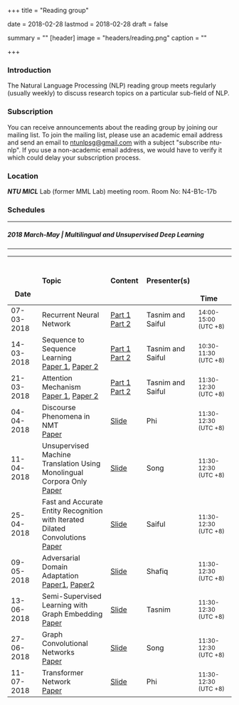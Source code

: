 +++
title = "Reading group"

date = 2018-02-28
lastmod = 2018-02-28
draft = false

summary = ""
[header]
image = "headers/reading.png"
caption = ""

+++

### Introduction
The Natural Language Processing (NLP) reading group meets regularly (usually weekly) to discuss research topics on a particular sub-field of NLP.

### Subscription
You can receive announcements about the reading group by joining our mailing list. To join the mailing list, please use an academic email address and send an email to ntunlpsg@gmail.com with a subject "subscribe ntu-nlp". If you use a non-academic email address, we would have to verify it which could delay your subscription process.

### Location 
***NTU MICL*** Lab (former MML Lab) meeting room.
Room No: N4-B1c-17b

### Schedules

---
##### 2018 March-May  | Multilingual and Unsupervised Deep Learning
---

| &nbsp; &nbsp; &nbsp;  &nbsp; &nbsp; &nbsp; &nbsp;  &nbsp; &nbsp; &nbsp; &nbsp;  &nbsp; &nbsp; &nbsp; &nbsp;  &nbsp; 	&nbsp;&nbsp;  &nbsp; 	&nbsp;  Date    | Topic | Content | Presenter(s) | &nbsp; &nbsp; &nbsp;  &nbsp; &nbsp; &nbsp; &nbsp;  &nbsp; &nbsp; &nbsp; &nbsp;  &nbsp; &nbsp; &nbsp; &nbsp;  &nbsp; &nbsp; &nbsp; &nbsp;  &nbsp; &nbsp; &nbsp; &nbsp;  &nbsp; &nbsp; &nbsp; &nbsp;  &nbsp; &nbsp; &nbsp; &nbsp;  &nbsp;Time |
| :------- |:--- |:--- |:--- | :--- |
| 07-03-2018 | Recurrent Neural Network | [Part 1](https://drive.google.com/open?id=1Uf9ovCWkW44OR20f4puflLBlN0Nbmkfq) [Part 2](https://drive.google.com/file/d/1ciYPg1ktTv0Yh730b_7NBZhFjmaOTiq4/view?usp=sharing)| Tasnim and Saiful | <small>14:00-15:00<br> (UTC +8)</small> |
| 14-03-2018 | Sequence to Sequence Learning <br> [Paper 1](https://arxiv.org/abs/1406.1078),  [Paper 2](https://arxiv.org/abs/1409.3215) |[Part 1](https://drive.google.com/file/d/1RYUV3YmPrVoRTujaJ0kt6jyD6-4a8Zie/view?usp=sharing) [Part 2](https://drive.google.com/file/d/1W2BaUNc5IqaDypNiXcb0MweOtCetUqZm/view?usp=sharing) | Tasnim and Saiful | <small>10:30-11:30 <br> (UTC +8)|
| 21-03-2018| Attention Mechanism <br> [Paper 1](https://arxiv.org/abs/1409.0473), [Paper 2](https://arxiv.org/abs/1508.04025)|[Part 1](https://drive.google.com/open?id=1niMR8LX77DnP_iPzjNRauOdz1wjd_eXp) [Part 2](https://drive.google.com/file/d/1rzX97LRgtQdg6YmVeAq92oLqXGCEjhpb/view) | Tasnim and Saiful | <small>11:30-12:30 <br>(UTC +8)</small> |
| 04-04-2018| Discourse Phenomena in NMT <br> [Paper](https://arxiv.org/abs/1711.00513)| [Slide](https://drive.google.com/open?id=1FeCJUGiE5-Pnj2BbxehrHPbe-w5IWi-q) | Phi | <small>11:30-12:30 <br>(UTC +8)</small> |
| 11-04-2018|  Unsupervised Machine Translation Using Monolingual Corpora Only <br> [Paper](https://arxiv.org/abs/1711.00043)|[Slide](https://drive.google.com/open?id=1wBDPufG-h581kFIr6H0sk-xLVWHSmETy)  | Song | <small>11:30-12:30 <br>(UTC +8)</small> |
| 25-04-2018|   Fast and Accurate Entity Recognition with Iterated Dilated Convolutions <br> [Paper](https://arxiv.org/abs/1702.02098)|[Slide](https://drive.google.com/file/d/10kI5PBvHs1iO1CdF_QkTsDsOIOeFRgH_/view) | Saiful | <small>11:30-12:30 <br>(UTC +8)</small> |
| 09-05-2018|   Adversarial Domain Adaptation <br> [Paper1](https://arxiv.org/abs/1711.08561), [Paper2](http://openaccess.thecvf.com/content_cvpr_2017/papers/Tzeng_Adversarial_Discriminative_Domain_CVPR_2017_paper.pdf) | [Slide](https://drive.google.com/open?id=1yZyn7dYYWQcrikgKoPeQJj9rDVtIsrne) | Shafiq | <small>11:30-12:30 <br>(UTC +8)</small> |
| 13-06-2018|  Semi-Supervised Learning with Graph Embedding <br> [Paper](https://arxiv.org/abs/1603.08861) | [Slide](https://drive.google.com/file/d/1tcUFCgyswf6RPvV9ZWHcOWLOF1xe4vGT/view?usp=sharing) | Tasnim  | <small>11:30-12:30 <br>(UTC +8)</small> |
| 27-06-2018|  Graph Convolutional Networks <br> [Paper](https://arxiv.org/abs/1609.02907) | [Slide](https://drive.google.com/file/d/1KznZg5msmuk6Xh_At_N0ZDTuDRRiJLWU/view?usp=sharing) | Song  | <small>11:30-12:30 <br>(UTC +8)</small> |
| 11-07-2018|  Transformer Network <br> [Paper](https://papers.nips.cc/paper/7181-attention-is-all-you-need.pdf) | [Slide](https://drive.google.com/open?id=1z2alCCGLr8MQ0YTws8PVHj9UNd2-iocZ) | Phi  | <small>11:30-12:30 <br>(UTC +8)</small> |
<!---
| <span style="color:red">TBA</span> | Neural MT and Image Caption Generation <br> [Paper 1](https://arxiv.org/abs/1610.03017), [Paper 2](https://arxiv.org/abs/1502.03044)| | <span style="color:red">TBA</span> | <span style="color:red">TBA</span> |
| <span style="color:red">TBA</span> | Abstractive Summarization <br> [Paper](https://openreview.net/pdf?id=HkAClQgA-)| | <span style="color:red">TBA</span> | <span style="color:red">TBA</span> |
-->



